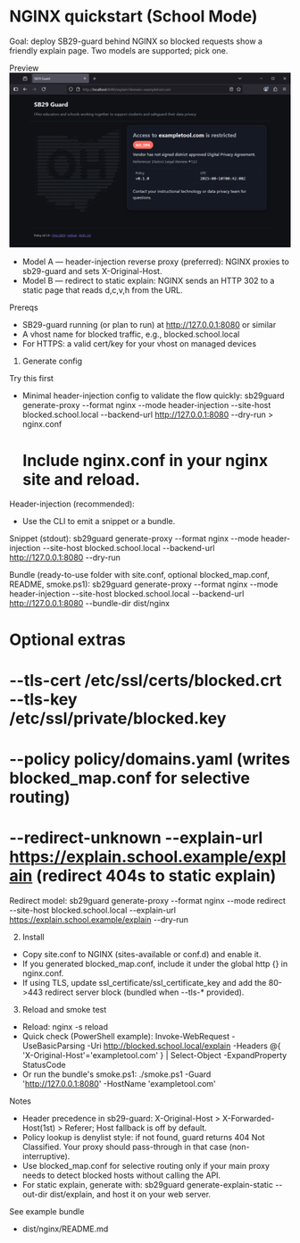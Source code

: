 # NGINX quickstart (School Mode)

Goal: deploy SB29-guard behind NGINX so blocked requests show a friendly explain page. Two models are supported; pick one.

Preview
![Explain page screenshot](../../screenshot-2025-08-09-204319.png)

- Model A — header-injection reverse proxy (preferred): NGINX proxies to sb29-guard and sets X-Original-Host.
- Model B — redirect to static explain: NGINX sends an HTTP 302 to a static page that reads d,c,v,h from the URL.

Prereqs
- SB29-guard running (or plan to run) at http://127.0.0.1:8080 or similar
- A vhost name for blocked traffic, e.g., blocked.school.local
- For HTTPS: a valid cert/key for your vhost on managed devices

1) Generate config

Try this first
- Minimal header-injection config to validate the flow quickly:
  sb29guard generate-proxy --format nginx --mode header-injection --site-host blocked.school.local --backend-url http://127.0.0.1:8080 --dry-run > nginx.conf
  # Include nginx.conf in your nginx site and reload.

Header-injection (recommended):
- Use the CLI to emit a snippet or a bundle.

Snippet (stdout):
  sb29guard generate-proxy --format nginx --mode header-injection --site-host blocked.school.local --backend-url http://127.0.0.1:8080 --dry-run

Bundle (ready-to-use folder with site.conf, optional blocked_map.conf, README, smoke.ps1):
  sb29guard generate-proxy --format nginx --mode header-injection --site-host blocked.school.local --backend-url http://127.0.0.1:8080 --bundle-dir dist/nginx
  # Optional extras
  #  --tls-cert /etc/ssl/certs/blocked.crt --tls-key /etc/ssl/private/blocked.key
  #  --policy policy/domains.yaml  (writes blocked_map.conf for selective routing)
  #  --redirect-unknown --explain-url https://explain.school.example/explain  (redirect 404s to static explain)

Redirect model:
  sb29guard generate-proxy --format nginx --mode redirect --site-host blocked.school.local --explain-url https://explain.school.example/explain --dry-run

2) Install
- Copy site.conf to NGINX (sites-available or conf.d) and enable it.
- If you generated blocked_map.conf, include it under the global http {} in nginx.conf.
- If using TLS, update ssl_certificate/ssl_certificate_key and add the 80->443 redirect server block (bundled when --tls-* provided).

3) Reload and smoke test
- Reload: nginx -s reload
- Quick check (PowerShell example):
  Invoke-WebRequest -UseBasicParsing -Uri http://blocked.school.local/explain -Headers @{ 'X-Original-Host'='exampletool.com' } | Select-Object -ExpandProperty StatusCode
- Or run the bundle's smoke.ps1: ./smoke.ps1 -Guard 'http://127.0.0.1:8080' -HostName 'exampletool.com'

Notes
- Header precedence in sb29-guard: X-Original-Host > X-Forwarded-Host(1st) > Referer; Host fallback is off by default.
- Policy lookup is denylist style: if not found, guard returns 404 Not Classified. Your proxy should pass-through in that case (non-interruptive).
- Use blocked_map.conf for selective routing only if your main proxy needs to detect blocked hosts without calling the API.
- For static explain, generate with: sb29guard generate-explain-static --out-dir dist/explain, and host it on your web server.

See example bundle
- dist/nginx/README.md
